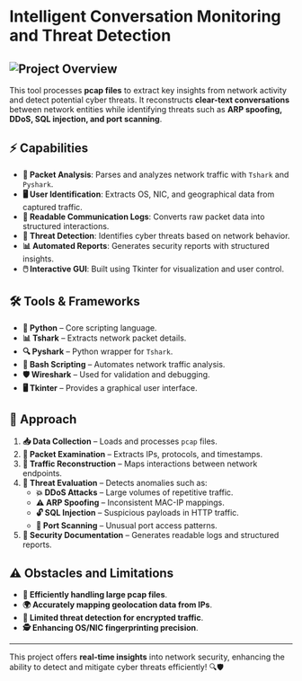 # Intelligent Conversation Monitoring and Threat Detection

## ![Project Overview](https://media.giphy.com/media/ZVik7pBtu9dNS/giphy-downsized.gif)
This tool processes **pcap files** to extract key insights from network activity and detect potential cyber threats. It reconstructs **clear-text conversations** between network entities while identifying threats such as **ARP spoofing, DDoS, SQL injection, and port scanning**.

## ⚡ Capabilities
- **📡 Packet Analysis**: Parses and analyzes network traffic with `Tshark` and `Pyshark`.
- **🖥️ User Identification**: Extracts OS, NIC, and geographical data from captured traffic.
- **📜 Readable Communication Logs**: Converts raw packet data into structured interactions.
- **🚨 Threat Detection**: Identifies cyber threats based on network behavior.
- **📊 Automated Reports**: Generates security reports with structured insights.
- **🖱️ Interactive GUI**: Built using Tkinter for visualization and user control.

## 🛠️ Tools & Frameworks
- **🐍 Python** – Core scripting language.
- **📊 Tshark** – Extracts network packet details.
- **🔍 Pyshark** – Python wrapper for `Tshark`.
- **📜 Bash Scripting** – Automates network traffic analysis.
- **🛡️ Wireshark** – Used for validation and debugging.
- **🖥️ Tkinter** – Provides a graphical user interface.

## 🔨 Approach
1. **📥 Data Collection** – Loads and processes `pcap` files.
2. **📌 Packet Examination** – Extracts IPs, protocols, and timestamps.
3. **🔗 Traffic Reconstruction** – Maps interactions between network endpoints.
4. **🚧 Threat Evaluation** – Detects anomalies such as:
   - **💥 DDoS Attacks** – Large volumes of repetitive traffic.
   - **⚠️ ARP Spoofing** – Inconsistent MAC-IP mappings.
   - **🔓 SQL Injection** – Suspicious payloads in HTTP traffic.
   - **📡 Port Scanning** – Unusual port access patterns.
5. **📑 Security Documentation** – Generates readable logs and structured reports.

## ⚠️ Obstacles and Limitations
- **📂 Efficiently handling large pcap files**.
- **🌍 Accurately mapping geolocation data from IPs**.
- **🔐 Limited threat detection for encrypted traffic**.
- **🕵️ Enhancing OS/NIC fingerprinting precision**.

---
This project offers **real-time insights** into network security, enhancing the ability to detect and mitigate cyber threats efficiently! 🔍🛡️

